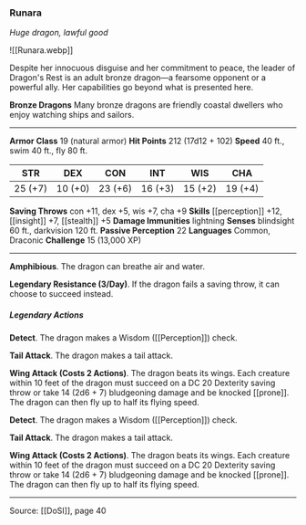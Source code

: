 ### Runara
_Huge dragon, lawful good_

![[Runara.webp]]

Despite her innocuous disguise and her commitment to peace, the leader of Dragon's Rest is an adult bronze dragon—a fearsome opponent or a powerful ally. Her capabilities go beyond what is presented here.


**Bronze Dragons** Many bronze dragons are friendly coastal dwellers who enjoy watching ships and sailors.





---

**Armor Class** 19 (natural armor)
**Hit Points** 212 (17d12 + 102)
**Speed** 40 ft., swim 40 ft., fly 80 ft.

| STR     | DEX     | CON     | INT     | WIS     | CHA     |
|---------|---------|---------|---------|---------|---------|
| 25 (+7) | 10 (+0) | 23 (+6) | 16 (+3) | 15 (+2) | 19 (+4) |

**Saving Throws** con +11, dex +5, wis +7, cha +9
**Skills** [[perception]] +12, [[insight]] +7, [[stealth]] +5
**Damage Immunities** lightning
**Senses** blindsight 60 ft., darkvision 120 ft.
**Passive Perception** 22
**Languages** Common, Draconic
**Challenge** 15 (13,000 XP)

---

**Amphibious**. The dragon can breathe air and water.

**Legendary Resistance (3/Day)**. If the dragon fails a saving throw, it can choose to succeed instead.

##### Legendary Actions
**Detect**. The dragon makes a Wisdom ([[Perception]]) check.

**Tail Attack**. The dragon makes a tail attack.

**Wing Attack (Costs 2 Actions)**. The dragon beats its wings. Each creature within 10 feet of the dragon must succeed on a DC 20 Dexterity saving throw or take 14 (2d6 + 7) bludgeoning damage and be knocked [[prone]]. The dragon can then fly up to half its flying speed.

**Detect**. The dragon makes a Wisdom ([[Perception]]) check.

**Tail Attack**. The dragon makes a tail attack.

**Wing Attack (Costs 2 Actions)**. The dragon beats its wings. Each creature within 10 feet of the dragon must succeed on a DC 20 Dexterity saving throw or take 14 (2d6 + 7) bludgeoning damage and be knocked [[prone]]. The dragon can then fly up to half its flying speed.


---

Source: [[DoSI]], page 40